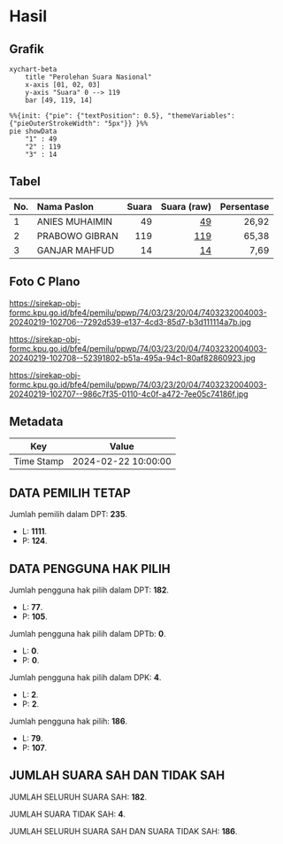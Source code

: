 # Hasil

## Grafik

```mermaid
xychart-beta
    title "Perolehan Suara Nasional"
    x-axis [01, 02, 03]
    y-axis "Suara" 0 --> 119
    bar [49, 119, 14]
```

```mermaid
%%{init: {"pie": {"textPosition": 0.5}, "themeVariables": {"pieOuterStrokeWidth": "5px"}} }%%
pie showData
    "1" : 49
    "2" : 119
    "3" : 14
```

## Tabel

| No. | Nama Paslon    | Suara | Suara (raw) | Persentase |
|:--- |:-------------- | -----:| -----------:| ----------:|
| 1   | ANIES MUHAIMIN | 49    | [49][p-1]   | 26,92      |
| 2   | PRABOWO GIBRAN | 119   | [119][p-2]  | 65,38      |
| 3   | GANJAR MAHFUD  | 14    | [14][p-3]   | 7,69       |


[p-1]: https://github.com/gigit-pemilu/pemilu-2024/blob/main/pilpres/hitung-suara/sub/74-sulawesi-tenggara/sub/03-muna/sub/23-kabangka/sub/2004-lupia/sub/003-tps/sub/paslon-1.txt
[p-2]: https://github.com/gigit-pemilu/pemilu-2024/blob/main/pilpres/hitung-suara/sub/74-sulawesi-tenggara/sub/03-muna/sub/23-kabangka/sub/2004-lupia/sub/003-tps/sub/paslon-2.txt
[p-3]: https://github.com/gigit-pemilu/pemilu-2024/blob/main/pilpres/hitung-suara/sub/74-sulawesi-tenggara/sub/03-muna/sub/23-kabangka/sub/2004-lupia/sub/003-tps/sub/paslon-3.txt

## Foto C Plano

https://sirekap-obj-formc.kpu.go.id/bfe4/pemilu/ppwp/74/03/23/20/04/7403232004003-20240219-102706--7292d539-e137-4cd3-85d7-b3d111114a7b.jpg

https://sirekap-obj-formc.kpu.go.id/bfe4/pemilu/ppwp/74/03/23/20/04/7403232004003-20240219-102708--52391802-b51a-495a-94c1-80af82860923.jpg

https://sirekap-obj-formc.kpu.go.id/bfe4/pemilu/ppwp/74/03/23/20/04/7403232004003-20240219-102707--986c7f35-0110-4c0f-a472-7ee05c74186f.jpg


## Metadata

| Key        | Value               |
| ---------- | ------------------- |
| Time Stamp | 2024-02-22 10:00:00 |


## DATA PEMILIH TETAP

Jumlah pemilih dalam DPT: **235**.
 * L: **1111**.
 * P: **124**.

## DATA PENGGUNA HAK PILIH

Jumlah pengguna hak pilih dalam DPT: **182**.
 * L: **77**.
 * P: **105**.

Jumlah pengguna hak pilih dalam DPTb: **0**.
 * L: **0**.
 * P: **0**.

Jumlah pengguna hak pilih dalam DPK: **4**.
 * L: **2**.
 * P: **2**.

Jumlah pengguna hak pilih: **186**.
 * L: **79**.
 * P: **107**.

## JUMLAH SUARA SAH DAN TIDAK SAH

JUMLAH SELURUH SUARA SAH: **182**.

JUMLAH SUARA TIDAK SAH: **4**.

JUMLAH SELURUH SUARA SAH DAN SUARA TIDAK SAH: **186**.


